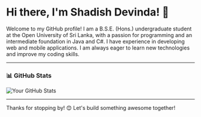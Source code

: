 # Hi there, I'm Shadish Devinda! 👋

Welcome to my GitHub profile! I am a B.S.E. (Hons.) undergraduate student at the Open University of Sri Lanka, with a passion for programming and an intermediate foundation in Java and C#. I have experience in developing web and mobile applications. I am always eager to learn new technologies and improve my coding skills.

---

### 📊 GitHub Stats

![Your GitHub Stats](https://github-readme-stats.vercel.app/api?username=shadishdevinda&show_icons=true&theme=radical)

---

Thanks for stopping by! 😊 Let's build something awesome together!
